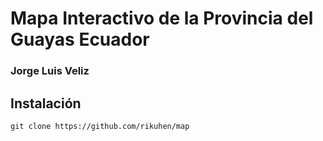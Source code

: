 # Mapa Interactivo de la Provincia del Guayas Ecuador
### Jorge Luis Veliz

## Instalación 

```
git clone https://github.com/rikuhen/map
```
